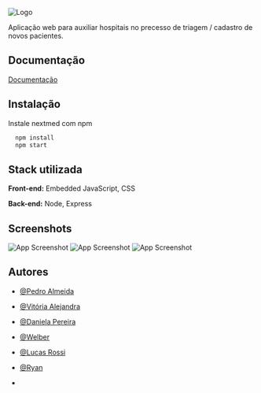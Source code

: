     
![Logo](https://i.ibb.co/dw5WbnMq/Logo2.png)




Aplicação web para auxiliar hospitais no precesso de triagem / cadastro de novos pacientes.



## Documentação

[Documentação](https://fatecspgov-my.sharepoint.com/:w:/g/personal/daniela_bosco_fatec_sp_gov_br/EdqW-fFPQ-BArttgnOpHblQB5evzE3kzWLozbAGnjg5fxg?e=ueQwZS)


## Instalação

Instale nextmed com npm

```bash
  npm install
  npm start
```
    
## Stack utilizada

**Front-end:** Embedded JavaScript, CSS

**Back-end:** Node, Express


## Screenshots

![App Screenshot](https://i.ibb.co/cSXfM7wR/6.png)
![App Screenshot](https://i.ibb.co/HTbJbZnv/7.png)
![App Screenshot](https://i.ibb.co/d4L4dVdN/8.png)


## Autores
- [@Pedro Almeida](https://www.github.com/pedr0almd)
- [@Vitória Alejandra](https://www.github.com/vitoria-bandeira)
- [@Daniela Pereira](https://www.github.com/pdanib)
- [@Welber](https://www.github.com/wjr154)
- [@Lucas Rossi](https://www.github.com/lrossigit)
- [@Ryan](https://www.github.com/R7aNR)




- 
